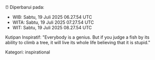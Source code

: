 ⏰ Diperbarui pada:
- WIB: Sabtu, 19 Juli 2025 06.27.54 UTC
- WITA: Sabtu, 19 Juli 2025 07.27.54 UTC
- WIT: Sabtu, 19 Juli 2025 08.27.54 UTC

Kutipan Inspiratif:
"Everybody is a genius. But if you judge a fish by its ability to climb a tree, it will live its whole life believing that it is stupid."


Kategori: inspirational

